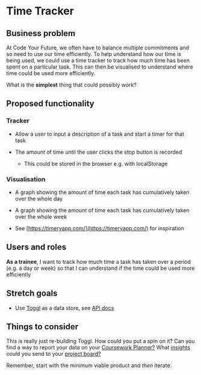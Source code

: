 # Time Tracker

## Business problem

At Code Your Future, we often have to balance multiple commitments and
so need to use our time efficiently. To help understand how our time is
being used, we could use a time tracker to track how much time has been
spent on a particular task. This can then be visualised to understand
where time could be used more efficiently.

What is the **simplest** thing that could possibly work?

## Proposed functionality

### Tracker

- Allow a user to input a description of a task and start a timer for
  that task

- The amount of time until the user clicks the stop button is recorded

  - This could be stored in the browser e.g. with localStorage

### Visualisation

- A graph showing the amount of time each task has cumulatively taken
  over the whole day

- A graph showing the amount of time each task has cumulatively taken
  over the whole week

- See [https://timeryapp.com/](https://timeryapp.com/)
  for inspiration

## Users and roles

**As a trainee**, I want to track how much time a task has taken over a
period (e.g. a day or week) so that I can understand if the time could
be used more efficiently

## Stretch goals

- Use [Toggl](https://toggl.com/) as a data store, see
  [API docs](https://developers.track.toggl.com/docs/)

## Things to consider

This is really just re-building Toggl. How could you put a spin on it?
Can you find a way to report your data on your [Coursework
Planner?](https://github.com/CodeYourFuture/Coursework-Planner)
What
[insights](https://github.com/orgs/CodeYourFuture/projects/126/insights)
could you send to your [project
board?](https://docs.github.com/en/issues/planning-and-tracking-with-projects/automating-your-project/using-the-api-to-manage-projects)

Remember, start with the minimum viable product and _then_ iterate.
